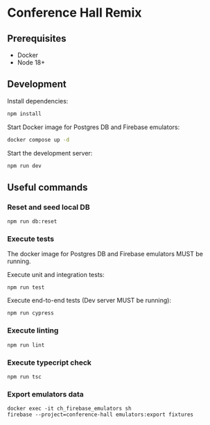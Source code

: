 # Conference Hall Remix

## Prerequisites

- Docker
- Node 18+

## Development

Install dependencies:

```sh
npm install
```

Start Docker image for Postgres DB and Firebase emulators:

```sh
docker compose up -d
```

Start the development server:

```sh
npm run dev
```

## Useful commands

### Reset and seed local DB

```
npm run db:reset
```

### Execute tests

The docker image for Postgres DB and Firebase emulators MUST be running.

Execute unit and integration tests:

```
npm run test
```

Execute end-to-end tests (Dev server MUST be running):

```
npm run cypress
```

### Execute linting

```
npm run lint
```

### Execute typecript check

```
npm run tsc
```

### Export emulators data

```
docker exec -it ch_firebase_emulators sh
firebase --project=conference-hall emulators:export fixtures
```
